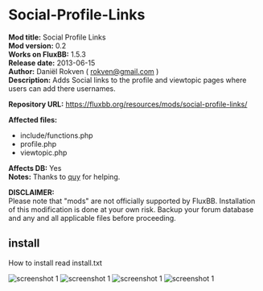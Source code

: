 Social-Profile-Links
====================

**Mod title:**  Social Profile Links  
**Mod version:**      0.2  
**Works on FluxBB:**  1.5.3  
**Release date:**     2013-06-15  
**Author:**           Daniël Rokven ( rokven@gmail.com )  
**Description:**  Adds Social links to the profile and viewtopic pages where users can add there usernames.  
  
**Repository URL:**  https://fluxbb.org/resources/mods/social-profile-links/  

**Affected files:**  

*   include/functions.php  
*   profile.php  
*   viewtopic.php  

**Affects DB:**  Yes  
**Notes:** Thanks to [quy]([https://fluxbb.org/forums/profile.php?id=22) for helping.  

**DISCLAIMER:**  
Please note that "mods" are not officially supported by
FluxBB. Installation of this modification is done at 
your own risk. Backup your forum database and any and
all applicable files before proceeding.

## install ##
How to install read install.txt  
  
![screenshot 1](http://imageshack.us/a/img845/4345/jr51.png)
![screenshot 1](http://imageshack.us/a/img707/9809/2qxi.png)
![screenshot 1](http://imageshack.us/a/img593/2908/hox.png)
![screenshot 1](http://imageshack.us/a/img163/9092/9s9i.png)